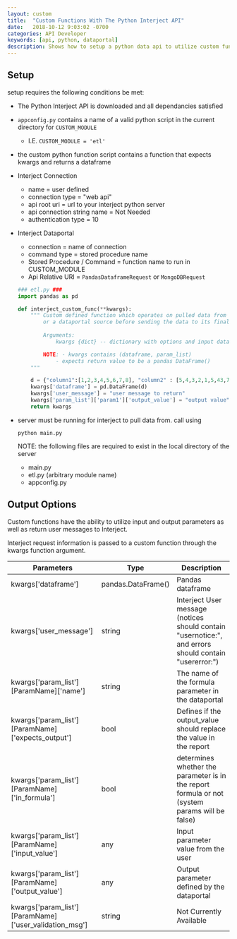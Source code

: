 ```yaml
---
layout: custom
title:  "Custom Functions With The Python Interject API"
date:   2018-10-12 9:03:02 -0700
categories: API Developer
keywords: [api, python, dataportal]
description: Shows how to setup a python data api to utilize custom functions.
---
```



## Setup

setup requires the following conditions be met:

- The Python Interject API is downloaded and all dependancies satisfied
- `appconfig.py` contains a name of a valid python script in the current directory for `CUSTOM_MODULE`
    - I.E. `CUSTOM_MODULE = 'etl'`
- the custom python function script contains a function that expects kwargs and returns a dataframe
- Interject Connection
    - name = user defined
    - connection type = "web api"
    - api root uri = url to your interject python server
    - api connection string name = Not Needed
    - authentication type = 10 

- Interject Dataportal 
    - connection = name of connection
    - command type = stored procedure name
    - Stored Procedure / Command = function name to run in CUSTOM_MODULE
    - Api Relative URI = `PandasDataframeRequest` or `MongoDBRequest`

    ```python
    ### etl.py ###
    import pandas as pd

    def interject_custom_func(**kwargs):
        """ Custom defined function which operates on pulled data from excel
            or a dataportal source before sending the data to its final destination
            
            Arguments:
                kwargs {dict} -- dictionary with options and input dataframe

            NOTE: - kwargs contains (dataframe, param_list)
                - expects return value to be a pandas DataFrame() 
        """

        d = {"column1":[1,2,3,4,5,6,7,8], "column2" : [5,4,3,2,1,5,43,7]}
        kwargs['dataframe'] = pd.DataFrame(d)
        kwargs['user_message'] = "user message to return"
        kwargs['param_list']['param1']['output_value'] = "output value"
        return kwargs

    ```

- server must be running for interject to pull data from. call using 

    ```
    python main.py
    ```

    NOTE: the following files are required to exist in the local directory of the server
    - main.py
    - etl.py (arbitrary module name)
    - appconfig.py

## Output Options
Custom functions have the ability to utilize input and output parameters as well as return user messages to Interject.

Interject request information is passed to a custom function through the kwargs function argument.

| Parameters | Type | Description |
|-----|-----|-----|
| kwargs['dataframe'] | pandas.DataFrame() | Pandas dataframe | 
| kwargs['user_message'] | string | Interject User message (notices should contain "usernotice:", and errors should contain "usererror:") |
| kwargs['param_list'][ParamName]['name'] | string | The name of the formula parameter in the dataportal |
| kwargs['param_list'][ParamName]['expects_output'] | bool | Defines if the output_value should replace the value in the report |
| kwargs['param_list'][ParamName]['in_formula'] | bool | determines whether the parameter is in the report formula or not (system params will be false) |
| kwargs['param_list'][ParamName]['input_value'] | any | Input parameter value from the user |
| kwargs['param_list'][ParamName]['output_value'] | any | Output parameter defined by the dataportal |
| kwargs['param_list'][ParamName]['user_validation_msg'] | string | Not Currently Available |
